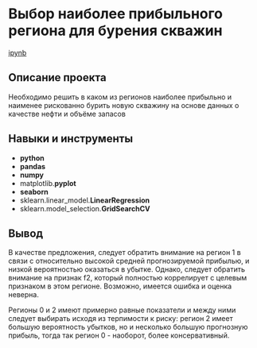 # Выбор наиболее прибыльного региона для бурения скважин

[ipynb](https://github.com/mvs834/Yandex.Practicum-RUS/blob/a8f2a8e306225c6d77503597e2c679d868478e21/Bank%20credit%20scoring/Bank_credit_scoring.ipynb)

## Описание проекта

Необходимо решить в каком из регионов наиболее прибыльно и наименее рискованно бурить новую скважину на основе данных о качестве нефти и объёме запасов


## Навыки и инструменты

- **python**
- **pandas**
- **numpy**
- matplotlib.**pyplot**
- **seaborn**
- sklearn.linear_model.**LinearRegression**
- sklearn.model_selection.**GridSearchCV**



## Вывод

В качестве предложения, следует обратить внимание на регион 1 в связи с относительно высокой средней прогнозируемой прибылью, и низкой вероятностью оказаться в убытке. Однако, следует обратить внимание на признак f2, который полностью коррелирует с целевым признаком в этом регионе. Возможно, имеется ошибка и оценка неверна.

Регионы 0 и 2 имеют примерно равные показатели и между ними следует выбирать исходя из терпимости к риску: регион 2 имеет большую вероятность убытков, но и несколько большую прогнозную прибыль, тогда так регион 0 - наоборот, более консервативный.
